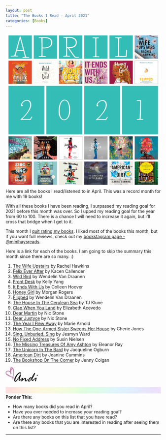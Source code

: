 ```yaml
---
layout: post
title: "The Books I Read - April 2021"
categories: [Books]
---
```

![Books](/images/April2021Books.JPG)
Here are all the books I read/listened to in April. This was a record month for me with 19 books! 

With all these books I have been reading, I surpassed my reading goal for 2021 before this month was over. So I upped my reading goal for the year from 60 to 100. There is a chance I will need to increase it again, but I'll cross that bridge when I get to it.

This month I [quit rating my books](https://andihays.dev/books/2021/04/28/book-ratings.html). I liked most of the books this month, but if you want full reviews, check out my [bookstagram page - @minihaysreads](http://instagram.com/minihaysreads). 

Here is a link for each of the books. I am going to skip the summary this month since there are so many. :) 

1. [The Wife Upstairs](https://www.amazon.com/Amelia-Unabridged-Novel-Ashley-Schumacher/dp/1250253020/ref=tmm_hrd_swatch_0?_encoding=UTF8&qid=1617495935&sr=8-1) by Rachel Hawkins
2. [Felix Ever After](https://www.amazon.com/Felix-Ever-After-Kacen-Callender/dp/0062820265/ref=sr_1_1?dchild=1&keywords=felix+ever+after&qid=1620440077&sr=8-1) by Kacen Callender
3. [Wild Bird](https://www.amazon.com/Wild-Bird-Wendelin-Van-Draanen/dp/1101940476/ref=sr_1_1?dchild=1&keywords=wild+Bird&qid=1620440150&sr=8-1) by Wendelin Van Draanen
4. [Front Desk](https://www.amazon.com/Front-Desk-Scholastic-Gold-Kelly/dp/1338157825/ref=sr_1_1?dchild=1&keywords=front+desk&qid=1620440275&sr=8-1) by Kelly Yang
5. [It Ends With Us](https://www.amazon.com/Ends-Us-Novel-Colleen-Hoover/dp/1501110365/ref=sr_1_1?dchild=1&keywords=it+ends+with+us&qid=1620440308&sr=8-1) by Colleen Hoover
6. [Honey Girl](https://www.amazon.com/Honey-Girl-Novel-Morgan-Rogers/dp/0778311023/ref=sr_1_2?dchild=1&keywords=honey+girl&qid=1620440342&sr=8-2) by Morgan Rogers
7. [Flipped](https://www.amazon.com/Flipped-Wendelin-Van-Draanen/dp/0375825444/ref=sr_1_2?dchild=1&keywords=Flipped&qid=1620440381&sr=8-2) by Wendelin Van Draanen
8. [The House In The Cerulean Sea](https://www.amazon.com/House-Cerulean-Sea-TJ-Klune/dp/1250217318/ref=tmm_pap_swatch_0?_encoding=UTF8&qid=1620440432&sr=8-1) by TJ Klune
9. [Clap When You Land](https://www.amazon.com/Clap-When-Land-Elizabeth-Acevedo/dp/0062882767/ref=sr_1_1?dchild=1&keywords=clap+when+you+land&qid=1620440478&sr=8-1) by Elizabeth Acevedo
10. [Dear Martin](https://www.amazon.com/Dear-Martin-Nic-Stone/dp/1101939524/ref=sr_1_1?dchild=1&keywords=Dear+Martin&qid=1620440514&sr=8-1) by Nic Stone
11. [Dear Justyce](https://www.amazon.com/Dear-Justyce-Nic-Stone/dp/1984829661/ref=tmm_hrd_swatch_0?_encoding=UTF8&qid=&sr=) by Nic Stone
12. [The Year I Flew Away](https://www.amazon.com/Year-I-Flew-Away/dp/0358272750/ref=tmm_hrd_swatch_0?_encoding=UTF8&qid=1620440593&sr=1-1) by Marie Arnold
13. [How The One-Armed Sister Sweeps Her House](https://www.amazon.com/How-One-Armed-Sister-Sweeps-House/dp/0316536997/ref=tmm_pap_swatch_0?_encoding=UTF8&qid=1620440636&sr=1-3) by Cherie Jones
14. [Sing, Unburied, Sing](https://www.amazon.com/Sing-Unburied-Novel-Jesmyn-Ward/dp/1501126075/ref=sr_1_1?dchild=1&keywords=Sing+unburied&qid=1620440684&s=books&sr=1-1) by Jesmyn Ward
15. [No Fixed Address](https://www.amazon.com/No-Fixed-Address-Susin-Nielsen/dp/1524768375/ref=sr_1_1?dchild=1&keywords=No+fixed+address&qid=1620440722&s=books&sr=1-1) by Susin Nielsen
16. [The Missing Treasures Of Amy Ashton](https://www.amazon.com/Missing-Treasures-Amy-Ashton/dp/1982163526/ref=tmm_hrd_swatch_0?_encoding=UTF8&qid=1620440754&sr=1-1) by Eleanor Ray
17. [The Unicorn In The Bard](https://www.amazon.com/Unicorn-Barn-Jacqueline-Ogburn/dp/1328595854/ref=sr_1_1?dchild=1&keywords=unicorn+in+the+barn&qid=1620440799&s=books&sr=1-1) by Jacqueline Ogburn
18. [American Dirt](https://www.amazon.com/American-Dirt-Novel-Jeanine-Cummins/dp/1250209765/ref=sr_1_1?dchild=1&keywords=american+Dirt&qid=1620440833&s=books&sr=1-1) by Jeanine Cummins
19. [The Bookshop On The Corner](https://www.amazon.com/Bookshop-Corner-Novel-Jenny-Colgan/dp/0062467255/ref=sr_1_1?dchild=1&keywords=The+bookshop+on+the+corner&qid=1620440868&s=books&sr=1-1) by Jenny Colgan

![Andi](/images/andi.jpg)

![header](/images/SkinnyRainbow.jpg)
**Ponder This:**
- How many books did you read in April?
- Have you ever needed to increase your reading goal?
- Are there any books on this list that you have read?
- Are there any books that you are interested in reading after seeing them on this list?

----